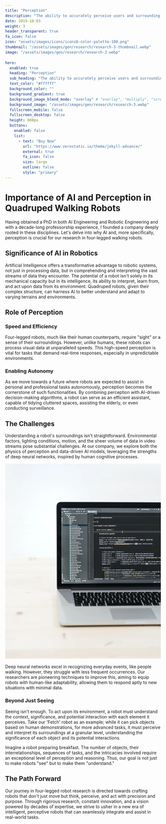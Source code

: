 ```yaml
---
title: "Perception"
description: "The ability to accurately perceive users and surrounding situations through various inputs, and to think comprehensively based on this understanding, is essential."
date: 2019-10-03
weight: 3
header_transparent: true
fa_icon: false
icon: "assets/images/icons/icons8-color-palette-100.png"
thumbnail: "/assets/images/gen/research/research-3-thumbnail.webp"
image: "/assets/images/gen/research/research-3.webp"

hero:
  enabled: true
  heading: "Perception"
  sub_heading: "The ability to accurately perceive users and surrounding situations through various inputs, and to think comprehensively based on this understanding, is essential."
  text_color: "#ffffff"
  background_color: ""
  background_gradient: true
  background_image_blend_mode: "overlay" # "overlay", "multiply", "screen"
  background_image: "/assets/images/gen/research/research-3.webp"
  fullscreen_mobile: false
  fullscreen_desktop: false
  height: 660px
  buttons:
    enabled: false
    list:
      - text: "Buy Now"
        url: "https://www.zerostatic.io/theme/jekyll-advance/"
        external: true
        fa_icon: false
        size: large
        outline: false
        style: "primary"
---
```


# Importance of AI and Perception in Quadruped Walking Robots

Having obtained a PhD in both AI Engineering and Robotic Engineering and with a decade-long professorship experience, I founded a company deeply rooted in these disciplines. Let's delve into why AI and, more specifically, perception is crucial for our research in four-legged walking robots.

## Significance of AI in Robotics

Artificial Intelligence offers a transformative advantage to robotic systems, not just in processing data, but in comprehending and interpreting the vast streams of data they encounter. The potential of a robot isn't solely in its mechanical capacity but in its intelligence, its ability to interpret, learn from, and act upon data from its environment. Quadruped robots, given their complex structure, can harness AI to better understand and adapt to varying terrains and environments. 

## Role of Perception

### Speed and Efficiency

Four-legged robots, much like their human counterparts, require "sight" or a sense of their surroundings. However, unlike humans, these robots can process visual data at unparalleled speeds. This high-speed perception is vital for tasks that demand real-time responses, especially in unpredictable environments. 

### Enabling Autonomy

As we move towards a future where robots are expected to assist in personal and professional tasks autonomously, perception becomes the cornerstone of such functionalities. By combining perception with AI-driven decision-making algorithms, a robot can serve as an efficient assistant, capable of tidying cluttered spaces, assisting the elderly, or even conducting surveillance.

## The Challenges

Understanding a robot's surroundings isn't straightforward. Environmental factors, lighting conditions, motion, and the sheer volume of data in video streams pose substantial challenges. At our company, we explore both the physics of perception and data-driven AI models, leveraging the strengths of deep neural networks, inspired by human cognitive processes.

![Designing in Figma](/assets/images/gen/content/content-1.webp)

Deep neural networks excel in recognizing everyday events, like people walking. However, they struggle with less frequent occurrences. Our researchers are pioneering techniques to improve this, aiming to equip robots with human-like adaptability, allowing them to respond aptly to new situations with minimal data.

### Beyond Just Seeing

Seeing isn't enough. To act upon its environment, a robot must understand the context, significance, and potential interaction with each element it perceives. Take our 'Fetch' robot as an example; while it can pick objects based on human demonstrations, for more advanced tasks, it must perceive and interpret its surroundings at a granular level, understanding the significance of each object and its potential interactions.

Imagine a robot preparing breakfast. The number of objects, their interrelationships, sequences of tasks, and the intricacies involved require an exceptional level of perception and reasoning. Thus, our goal is not just to make robots "see" but to make them "understand."

## The Path Forward

Our journey in four-legged robot research is directed towards crafting robots that don't just move but think, perceive, and act with precision and purpose. Through rigorous research, constant innovation, and a vision powered by decades of expertise, we strive to usher in a new era of intelligent, perceptive robots that can seamlessly integrate and assist in real-world tasks.
